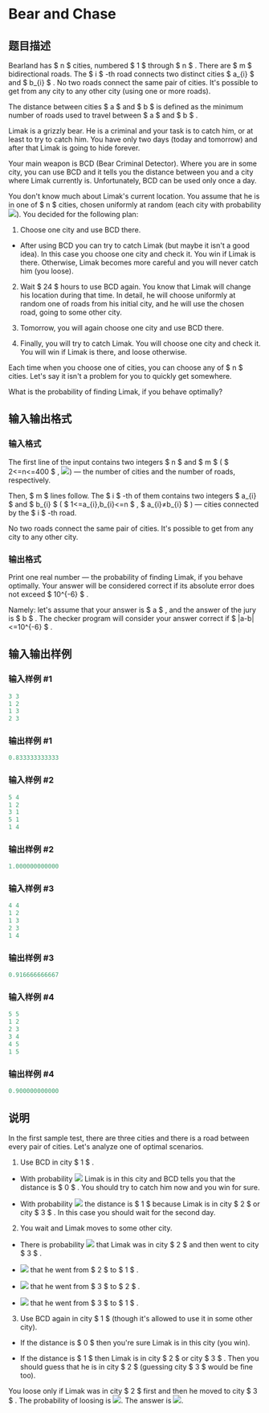 # Bear and Chase

## 题目描述

Bearland has $ n $ cities, numbered $ 1 $ through $ n $ . There are $ m $ bidirectional roads. The $ i $ -th road connects two distinct cities $ a_{i} $ and $ b_{i} $ . No two roads connect the same pair of cities. It's possible to get from any city to any other city (using one or more roads).

The distance between cities $ a $ and $ b $ is defined as the minimum number of roads used to travel between $ a $ and $ b $ .

Limak is a grizzly bear. He is a criminal and your task is to catch him, or at least to try to catch him. You have only two days (today and tomorrow) and after that Limak is going to hide forever.

Your main weapon is BCD (Bear Criminal Detector). Where you are in some city, you can use BCD and it tells you the distance between you and a city where Limak currently is. Unfortunately, BCD can be used only once a day.

You don't know much about Limak's current location. You assume that he is in one of $ n $ cities, chosen uniformly at random (each city with probability ![](https://cdn.luogu.com.cn/upload/vjudge_pic/CF679D/4e096649e26b2f57c3c1c5f2e21fdc5f3c577972.png)). You decided for the following plan:

1. Choose one city and use BCD there.

- After using BCD you can try to catch Limak (but maybe it isn't a good idea). In this case you choose one city and check it. You win if Limak is there. Otherwise, Limak becomes more careful and you will never catch him (you loose).

2. Wait $ 24 $ hours to use BCD again. You know that Limak will change his location during that time. In detail, he will choose uniformly at random one of roads from his initial city, and he will use the chosen road, going to some other city.

3. Tomorrow, you will again choose one city and use BCD there.

4. Finally, you will try to catch Limak. You will choose one city and check it. You will win if Limak is there, and loose otherwise.

Each time when you choose one of cities, you can choose any of $ n $ cities. Let's say it isn't a problem for you to quickly get somewhere.

What is the probability of finding Limak, if you behave optimally?

## 输入输出格式

### 输入格式

The first line of the input contains two integers $ n $ and $ m $ ( $ 2<=n<=400 $ , ![](https://cdn.luogu.com.cn/upload/vjudge_pic/CF679D/624187cc780b33ed636b082e06b232bcba738488.png)) — the number of cities and the number of roads, respectively.

Then, $ m $ lines follow. The $ i $ -th of them contains two integers $ a_{i} $ and $ b_{i} $ ( $ 1<=a_{i},b_{i}<=n $ , $ a_{i}≠b_{i} $ ) — cities connected by the $ i $ -th road.

No two roads connect the same pair of cities. It's possible to get from any city to any other city.

### 输出格式

Print one real number — the probability of finding Limak, if you behave optimally. Your answer will be considered correct if its absolute error does not exceed $ 10^{-6} $ .

Namely: let's assume that your answer is $ a $ , and the answer of the jury is $ b $ . The checker program will consider your answer correct if $ |a-b|<=10^{-6} $ .

## 输入输出样例

### 输入样例 #1

```cpp
3 3
1 2
1 3
2 3

```
### 输出样例 #1

```cpp
0.833333333333

```
### 输入样例 #2

```cpp
5 4
1 2
3 1
5 1
1 4

```
### 输出样例 #2

```cpp
1.000000000000

```
### 输入样例 #3

```cpp
4 4
1 2
1 3
2 3
1 4

```
### 输出样例 #3

```cpp
0.916666666667

```
### 输入样例 #4

```cpp
5 5
1 2
2 3
3 4
4 5
1 5

```
### 输出样例 #4

```cpp
0.900000000000

```
## 说明

In the first sample test, there are three cities and there is a road between every pair of cities. Let's analyze one of optimal scenarios.

1. Use BCD in city $ 1 $ .

- With probability ![](https://cdn.luogu.com.cn/upload/vjudge_pic/CF679D/11122857c8fbc4142ef5e22b839ee7f4cb432c56.png) Limak is in this city and BCD tells you that the distance is $ 0 $ . You should try to catch him now and you win for sure.

- With probability ![](https://cdn.luogu.com.cn/upload/vjudge_pic/CF679D/c171d3ec3c02b9089b571e24a262c7ab1c15c85e.png) the distance is $ 1 $ because Limak is in city $ 2 $ or city $ 3 $ . In this case you should wait for the second day.

2. You wait and Limak moves to some other city.

- There is probability ![](https://cdn.luogu.com.cn/upload/vjudge_pic/CF679D/d4383517ebf44313369997271f7ef256a2d71555.png) that Limak was in city $ 2 $ and then went to city $ 3 $ .

- ![](https://cdn.luogu.com.cn/upload/vjudge_pic/CF679D/d4383517ebf44313369997271f7ef256a2d71555.png) that he went from $ 2 $ to $ 1 $ .

- ![](https://cdn.luogu.com.cn/upload/vjudge_pic/CF679D/d4383517ebf44313369997271f7ef256a2d71555.png) that he went from $ 3 $ to $ 2 $ .

- ![](https://cdn.luogu.com.cn/upload/vjudge_pic/CF679D/d4383517ebf44313369997271f7ef256a2d71555.png) that he went from $ 3 $ to $ 1 $ .

3. Use BCD again in city $ 1 $ (though it's allowed to use it in some other city).

- If the distance is $ 0 $ then you're sure Limak is in this city (you win).

- If the distance is $ 1 $ then Limak is in city $ 2 $ or city $ 3 $ . Then you should guess that he is in city $ 2 $ (guessing city $ 3 $ would be fine too).

You loose only if Limak was in city $ 2 $ first and then he moved to city $ 3 $ . The probability of loosing is ![](https://cdn.luogu.com.cn/upload/vjudge_pic/CF679D/df23948d6bfff12ae417cb5328b837ccd2dc1824.png). The answer is ![](https://cdn.luogu.com.cn/upload/vjudge_pic/CF679D/0b7c81b1d3f961403f91c76191a20e8c20f3a753.png).

